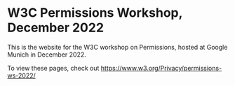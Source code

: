 # W3C Permissions Workshop, December 2022

This is the website for the W3C workshop on Permissions, hosted at Google Munich in December 2022.

To view these pages, check out https://www.w3.org/Privacy/permissions-ws-2022/

